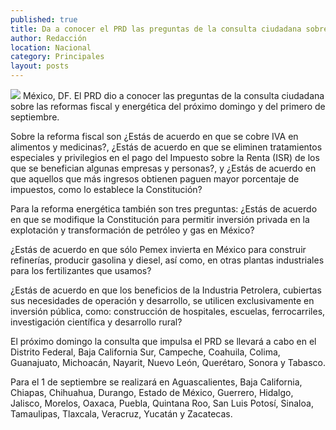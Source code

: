 ```yaml
---
published: true
title: Da a conocer el PRD las preguntas de la consulta ciudadana sobre reformas fiscal y energética
author: Redacción
location: Nacional
category: Principales
layout: posts
---
```


![](http://i.imgur.com/12uuYBhm.jpg)
México, DF. El PRD dio a conocer las preguntas de la consulta ciudadana sobre las reformas fiscal y energética del próximo domingo y del primero de septiembre.

Sobre la reforma fiscal son ¿Estás de acuerdo en que se cobre IVA en alimentos y medicinas?, ¿Estás de acuerdo en que se eliminen tratamientos especiales y privilegios en el pago del Impuesto sobre la Renta (ISR) de los que se benefician algunas empresas y personas?, y ¿Estás de acuerdo en que aquellos que más ingresos obtienen paguen mayor porcentaje de impuestos, como lo establece la Constitución?

Para la reforma energética también son tres preguntas: ¿Estás de acuerdo en que se modifique la Constitución para permitir inversión privada en la explotación y transformación de petróleo y gas en México?

¿Estás de acuerdo en que sólo Pemex invierta en México para construir refinerías, producir gasolina y diesel, así como, en otras plantas industriales para los fertilizantes que usamos?

¿Estás de acuerdo en que los beneficios de la Industria Petrolera, cubiertas sus necesidades de operación y desarrollo, se utilicen exclusivamente en inversión pública, como: construcción de hospitales, escuelas, ferrocarriles, investigación científica y desarrollo rural?

El próximo domingo la consulta que impulsa el PRD se llevará a cabo en el Distrito Federal, Baja California Sur, Campeche, Coahuila, Colima, Guanajuato, Michoacán, Nayarit, Nuevo León, Querétaro, Sonora y Tabasco.

Para el 1 de septiembre se realizará en Aguascalientes, Baja California, Chiapas, Chihuahua, Durango, Estado de México, Guerrero, Hidalgo, Jalisco, Morelos, Oaxaca, Puebla, Quintana Roo, San Luis Potosí, Sinaloa, Tamaulipas, Tlaxcala, Veracruz, Yucatán y Zacatecas.
